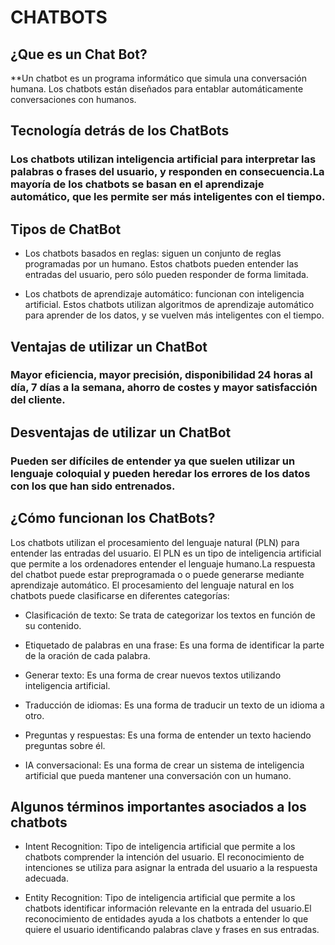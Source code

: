 # CHATBOTS
## ¿Que es un Chat Bot?
 **Un chatbot es un programa informático que simula una conversación humana. Los chatbots están diseñados para entablar automáticamente conversaciones con humanos.


## Tecnología detrás de los ChatBots
### Los chatbots utilizan inteligencia artificial para interpretar las palabras o frases del usuario, y responden en consecuencia.La mayoría de los chatbots se basan en el aprendizaje automático, que les permite ser más inteligentes con el tiempo.


## Tipos de ChatBot
* Los chatbots basados en reglas: siguen un conjunto de reglas programadas por un humano. Estos chatbots pueden entender las entradas del usuario, pero sólo pueden responder de forma limitada.

* Los chatbots de aprendizaje automático: funcionan con inteligencia artificial. Estos chatbots utilizan algoritmos de aprendizaje automático para aprender de los datos, y se vuelven más inteligentes con el tiempo.


## Ventajas de utilizar un ChatBot
### Mayor eficiencia, mayor precisión, disponibilidad 24 horas al día, 7 días a la semana, ahorro de costes y mayor satisfacción del cliente. 


## Desventajas de utilizar un ChatBot
### Pueden ser difíciles de entender ya que suelen utilizar un lenguaje coloquial y pueden heredar los errores de los datos con los que han sido entrenados.


## ¿Cómo funcionan los ChatBots?
Los chatbots utilizan el procesamiento del lenguaje natural (PLN) para entender las entradas del usuario. El PLN es un tipo de inteligencia artificial que permite a los ordenadores entender el lenguaje humano.La respuesta del chatbot puede estar preprogramada o o puede generarse mediante aprendizaje automático.
El procesamiento del lenguaje natural en los chatbots puede clasificarse en diferentes categorías:

* Clasificación de texto: Se trata de categorizar los textos en función de su contenido.

* Etiquetado de palabras en una frase: Es una forma de identificar la parte de la oración de cada palabra.

* Generar texto: Es una forma de crear nuevos textos utilizando inteligencia artificial.

* Traducción de idiomas: Es una forma de traducir un texto de un idioma a otro.

* Preguntas y respuestas: Es una forma de entender un texto haciendo preguntas sobre él.

* IA conversacional: Es una forma de crear un sistema de inteligencia artificial que pueda mantener una conversación con un humano.


## Algunos términos importantes asociados a los chatbots
* Intent Recognition: Tipo de inteligencia artificial que permite a los chatbots comprender la intención del usuario. El reconocimiento de intenciones se utiliza para asignar la entrada del usuario a la respuesta adecuada. 

* Entity Recognition: Tipo de inteligencia artificial que permite a los chatbots identificar información relevante en la entrada del usuario.El reconocimiento de entidades ayuda a los chatbots a entender lo que quiere el usuario identificando palabras clave y frases en sus entradas.
